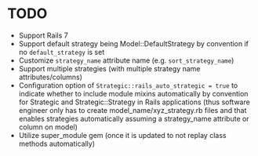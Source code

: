 # TODO

- Support Rails 7
- Support default strategy being Model::DefaultStrategy by convention if no `default_strategy` is set
- Customize `strategy_name` attribute name (e.g. `sort_strategy_name`)
- Support multiple strategies (with multiple strategy name attributes/columns)
- Configuration option of `Strategic::rails_auto_strategic = true` to indicate whether to include module mixins automatically by convention for Strategic and Strategic::Strategy in Rails applications (thus software engineer only has to create model_name/xyz_strategy.rb files and that enables strategies automatically assuming a strategy_name attribute or column on model)
- Utilize super_module gem (once it is updated to not replay class methods automatically)

